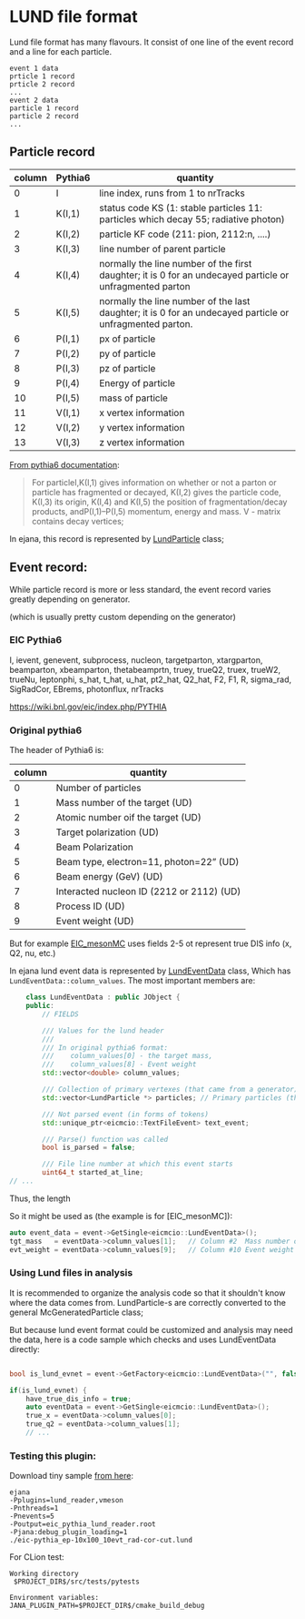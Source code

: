 # LUND file format

Lund file format has many flavours. It consist of one line of the event record and
a line for each particle. 

```
event 1 data
prticle 1 record
prticle 2 record
...
event 2 data
particle 1 record
particle 2 record
... 
```

## Particle record
|column|Pythia6|quantity|
|------|------|--------|
| 0    |I     | 	line index, runs from 1 to nrTracks
| 1    |K(I,1)| 	status code KS (1: stable particles 11: particles which decay 55; radiative photon)
| 2    |K(I,2)| 	particle KF code (211: pion, 2112:n, ....)
| 3    |K(I,3)| 	line number of parent particle
| 4    |K(I,4)| 	normally the line number of the first daughter; it is 0 for an undecayed particle or unfragmented parton
| 5    |K(I,5)| 	normally the line number of the last daughter; it is 0 for an undecayed particle or unfragmented parton.
| 6    |P(I,1)| 	px of particle
| 7    |P(I,2)| 	py of particle
| 8    |P(I,3)| 	pz of particle
| 9    |P(I,4)| 	Energy of particle
| 10   |P(I,5)| 	mass of particle
| 11   |V(I,1)| 	x vertex information
| 12   |V(I,2)| 	y vertex information
| 13   |V(I,3)| 	z vertex information 

[From pythia6 documentation](https://arxiv.org/pdf/hep-ph/0603175.pdf):

> For particleI,K(I,1) gives information on whether or not a parton or particle
> has fragmented  or  decayed, K(I,2) gives the particle code, K(I,3) its origin,
> K(I,4) and K(I,5) the position of fragmentation/decay products, andP(I,1)–P(I,5)
> momentum, energy and mass. V - matrix  contains  decay  vertices;

In ejana, this record is represented by [LundParticle](LundParticle.h) class;

## Event record:

While particle record is more or less standard, the event
record varies greatly depending on generator. 

(which is
usually pretty custom depending on the generator)

### EIC Pythia6

I, 
ievent, 
genevent, 
subprocess, 
nucleon,
targetparton,
xtargparton,
beamparton,
xbeamparton,
thetabeamprtn,
truey,
trueQ2,
truex,
trueW2,
trueNu,
leptonphi,
s_hat,
t_hat,
u_hat,
pt2_hat,
Q2_hat,
F2,
F1,
R,
sigma_rad,
SigRadCor,
EBrems,
photonflux,
nrTracks

https://wiki.bnl.gov/eic/index.php/PYTHIA

### Original pythia6

The header of Pythia6 is:

|column|quantity|
|------|--------|
|0|Number of particles|
|1|Mass number of the target (UD)|
|2|Atomic number oif the target (UD)|
|3|Target polarization  (UD)|
|4|Beam Polarization|
|5|Beam type, electron=11, photon=22” (UD)|
|6|Beam energy (GeV)  (UD)|
|7|Interacted nucleon ID (2212 or 2112)  (UD)|
|8|Process ID (UD)|
|9|Event weight (UD)|

But for example [EIC_mesonMC](https://github.com/JeffersonLab/EIC_mesonMC) uses 
fields 2-5 ot represent true DIS info (x, Q2, nu, etc.)

In ejana lund event data is represented by [LundEventData](LundEventData.h) class, 
Which has `LundEventData::column_values`. The most important members are: 

```c++
    class LundEventData : public JObject {
    public:
        // FIELDS

        /// Values for the lund header
        ///
        /// In original pythia6 format: 
        ///    column_values[0] - the target mass, 
        ///    column_values[8] - Event weight
        std::vector<double> column_values;

        /// Collection of primary vertexes (that came from a generator)
        std::vector<LundParticle *> particles; // Primary particles (that comes from a generator)

        /// Not parsed event (in forms of tokens)
        std::unique_ptr<eicmcio::TextFileEvent> text_event;

        /// Parse() function was called
        bool is_parsed = false;

        /// File line number at which this event starts
        uint64_t started_at_line;
// ...
```

Thus, the length 

So it might be used as (the example is for [EIC_mesonMC]):

```c++
auto event_data = event->GetSingle<eicmcio::LundEventData>();
tgt_mass   = eventData->column_values[1];   // Column #2  Mass number of the target
evt_weight = eventData->column_values[9];   // Column #10 Event weight
```


### Using Lund files in analysis

It is recommended to organize the analysis code so that it shouldn't know where 
the data comes from. LundParticle-s are correctly converted to the general
McGeneratedParticle class;

But because lund event format could be customized and analysis 
may need the data, here is a code sample which checks and uses LundEventData directly:

```c++

bool is_lund_evnet = event->GetFactory<eicmcio::LundEventData>("", false) != nullptr;

if(is_lund_evnet) {
    have_true_dis_info = true;
    auto eventData = event->GetSingle<eicmcio::LundEventData>();
    true_x = eventData->column_values[0];
    true_q2 = eventData->column_values[1];
    // ...
```


### Testing this plugin:

Download tiny sample 
[from here](https://gitlab.com/eic/validation_data/-/blob/master/tiny_sets/eic-pythia_ep-10x100_10evt_rad-cor-cut.lund):

```
ejana
-Pplugins=lund_reader,vmeson
-Pnthreads=1
-Pnevents=5
-Poutput=eic_pythia_lund_reader.root
-Pjana:debug_plugin_loading=1
./eic-pythia_ep-10x100_10evt_rad-cor-cut.lund
```

For CLion test:

```
Working directory
 $PROJECT_DIR$/src/tests/pytests

Environment variables:
JANA_PLUGIN_PATH=$PROJECT_DIR$/cmake_build_debug
```


